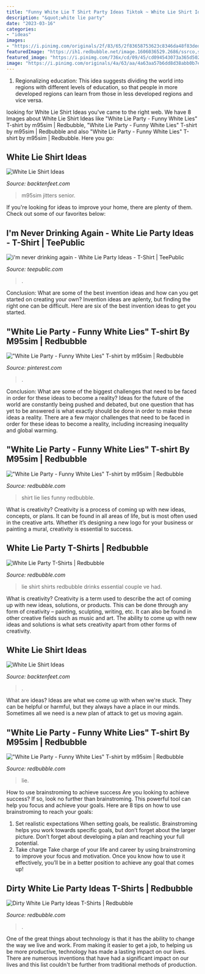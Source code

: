 ```yaml
---
title: "Funny White Lie T Shirt Party Ideas Tiktok ~ White Lie Shirt Ideas"
description: "&quot;white lie party"
date: "2023-03-16"
categories:
- "ideas"
images:
- "https://i.pinimg.com/originals/2f/83/65/2f83658753623c8346da48f83ded9103.png"
featuredImage: "https://ih1.redbubble.net/image.1606036529.2686/ssrco,slim_fit_t_shirt,womens,fafafa:ca443f4786,front,square_product,600x600.jpg"
featured_image: "https://i.pinimg.com/736x/cd/09/45/cd094543073a365d5028bc3ae8912bf4.jpg"
image: "https://i.pinimg.com/originals/4a/63/aa/4a63aa57b6dd8d38abb0b7e11d9daded.png"
---
```



1. Regionalizing education: This idea suggests dividing the world into regions with different levels of education, so that people in more developed regions can learn from those in less developed regions and vice versa.

	

		
looking for White Lie Shirt Ideas you've came to the right web. We have 8 Images about White Lie Shirt Ideas like &quot;White Lie Party - Funny White Lies&quot; T-shirt by m95sim | Redbubble, &quot;White Lie Party - Funny White Lies&quot; T-shirt by m95sim | Redbubble and also &quot;White Lie Party - Funny White Lies&quot; T-shirt by m95sim | Redbubble. Here you go:
		
    
## White Lie Shirt Ideas

<img loading=lazy src="https://i.pinimg.com/originals/2f/83/65/2f83658753623c8346da48f83ded9103.png" onerror="this.onerror=null;this.src='https://tse2.mm.bing.net/th?id=OIP.yPXRSVPU7odWPSdcbmavKgHaJ4&amp;pid=15.1';" alt="White Lie Shirt Ideas">

_Source: backtenfeet.com_

>m95sim jitters senior. 

	

If you're looking for ideas to improve your home, there are plenty of them. Check out some of our favorites below: 

    
## I&#039;m Never Drinking Again - White Lie Party Ideas - T-Shirt | TeePublic

<img loading=lazy src="https://res.cloudinary.com/teepublic/image/private/s--byNGRpTp--/t_Preview/b_rgb:ffffff,t_watermark_lock/c_limit,f_auto,h_630,q_90,w_630/v1607213846/production/designs/16947915_0.jpg" onerror="this.onerror=null;this.src='https://tse3.mm.bing.net/th?id=OIP.i6BHR9z1iFzHLa9LXmfIJAHaHa&amp;pid=15.1';" alt="i&#039;m never drinking again - White Lie Party Ideas - T-Shirt | TeePublic">

_Source: teepublic.com_

>. 

	

Conclusion: What are some of the best invention ideas and how can you get started on creating your own?
Invention ideas are aplenty, but finding the right one can be difficult. Here are six of the best invention ideas to get you started.

    
## &quot;White Lie Party - Funny White Lies&quot; T-shirt By M95sim | Redbubble

<img loading=lazy src="https://i.pinimg.com/736x/cd/09/45/cd094543073a365d5028bc3ae8912bf4.jpg" onerror="this.onerror=null;this.src='https://tse2.mm.bing.net/th?id=OIP.2CV19KQFJasTFJ3Wa-TkpwHaJ3&amp;pid=15.1';" alt="&quot;White Lie Party - Funny White Lies&quot; T-shirt by m95sim | Redbubble">

_Source: pinterest.com_

>. 

	

Conclusion: What are some of the biggest challenges that need to be faced in order for these ideas to become a reality?
Ideas for the future of the world are constantly being pushed and debated, but one question that has yet to be answered is what exactly should be done in order to make these ideas a reality. There are a few major challenges that need to be faced in order for these ideas to become a reality, including increasing inequality and global warming.

    
## &quot;White Lie Party - Funny White Lies&quot; T-shirt By M95sim | Redbubble

<img loading=lazy src="https://ih1.redbubble.net/image.1595324594.3393/ssrco,slim_fit_t_shirt,mens,fafafa:ca443f4786,front,square_product,600x600.jpg" onerror="this.onerror=null;this.src='https://tse4.mm.bing.net/th?id=OIP.mlO7i4bxfH1WNFea2IUUDAHaHa&amp;pid=15.1';" alt="&quot;White Lie Party - Funny White Lies&quot; T-shirt by m95sim | Redbubble">

_Source: redbubble.com_

>shirt lie lies funny redbubble. 

	

What is creativity?
Creativity is a process of coming up with new ideas, concepts, or plans. It can be found in all areas of life, but is most often used in the creative arts. Whether it’s designing a new logo for your business or painting a mural, creativity is essential to success.

    
## White Lie Party T-Shirts | Redbubble

<img loading=lazy src="https://ih1.redbubble.net/image.1606036529.2686/ssrco,slim_fit_t_shirt,womens,fafafa:ca443f4786,front,square_product,600x600.jpg" onerror="this.onerror=null;this.src='https://tse3.mm.bing.net/th?id=OIP.2FLByK0mam-cIrNK1bBdagHaHa&amp;pid=15.1';" alt="White Lie Party T-Shirts | Redbubble">

_Source: redbubble.com_

>lie shirt shirts redbubble drinks essential couple ve had. 

	

What is creativity?
Creativity is a term used to describe the act of coming up with new ideas, solutions, or products. This can be done through any form of creativity – painting, sculpting, writing, etc. It can also be found in other creative fields such as music and art. The ability to come up with new ideas and solutions is what sets creativity apart from other forms of creativity.

    
## White Lie Shirt Ideas

<img loading=lazy src="https://i.pinimg.com/originals/4a/63/aa/4a63aa57b6dd8d38abb0b7e11d9daded.png" onerror="this.onerror=null;this.src='https://tse3.mm.bing.net/th?id=OIP.yFGNUmQH2h1sDsSD5rc8dwHaHa&amp;pid=15.1';" alt="White Lie Shirt Ideas">

_Source: backtenfeet.com_

>. 

	

What are ideas?
Ideas are what we come up with when we're stuck. They can be helpful or harmful, but they always have a place in our minds. Sometimes all we need is a new plan of attack to get us moving again.

    
## &quot;White Lie Party - Funny White Lies&quot; T-shirt By M95sim | Redbubble

<img loading=lazy src="https://ih1.redbubble.net/image.1596144863.1021/ssrco,slim_fit_t_shirt,mens,fafafa:ca443f4786,front,square_product,600x600.jpg" onerror="this.onerror=null;this.src='https://tse1.mm.bing.net/th?id=OIP.xkRX4XqqHNiN9CLfaU1FQAHaHa&amp;pid=15.1';" alt="&quot;White Lie Party - Funny White Lies&quot; T-shirt by m95sim | Redbubble">

_Source: redbubble.com_

>lie. 

	

How to use brainstroming to achieve success
Are you looking to achieve success? If so, look no further than brainstroming. This powerful tool can help you focus and achieve your goals. Here are 8 tips on how to use brainstroming to reach your goals: 
1. Set realistic expectations 
When setting goals, be realistic. Brainstroming helps you work towards specific goals, but don’t forget about the larger picture. Don’t forget about developing a plan and reaching your full potential. 
2. Take charge 
Take charge of your life and career by using brainstroming to improve your focus and motivation. Once you know how to use it effectively, you’ll be in a better position to achieve any goal that comes up! 

    
## Dirty White Lie Party Ideas T-Shirts | Redbubble

<img loading=lazy src="https://ih1.redbubble.net/image.1621516314.5308/ssrco,classic_tee,mens,fafafa:ca443f4786,front_alt,square_product,600x600.jpg" onerror="this.onerror=null;this.src='https://tse3.mm.bing.net/th?id=OIP.PPQNyHStzr5p79mKzoy7dgHaHZ&amp;pid=15.1';" alt="Dirty White Lie Party Ideas T-Shirts | Redbubble">

_Source: redbubble.com_

>. 

	

One of the great things about technology is that it has the ability to change the way we live and work. From making it easier to get a job, to helping us be more productive, technology has made a lasting impact on our lives. There are numerous inventions that have had a significant impact on our lives and this list couldn't be further from traditional methods of production.

